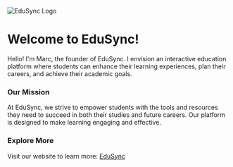 ![EduSync Logo](https://github.com/user-attachments/assets/13263439-8a1f-42d4-8c77-c3ca1bba585b)

# Welcome to EduSync!

Hello! I'm Marc, the founder of EduSync. I envision an interactive education platform where students can enhance their learning experiences, plan their careers, and achieve their academic goals.

### Our Mission

At EduSync, we strive to empower students with the tools and resources they need to succeed in both their studies and future careers. Our platform is designed to make learning engaging and effective.

### Explore More

Visit our website to learn more: [EduSync](https://www.edusync.info/)
